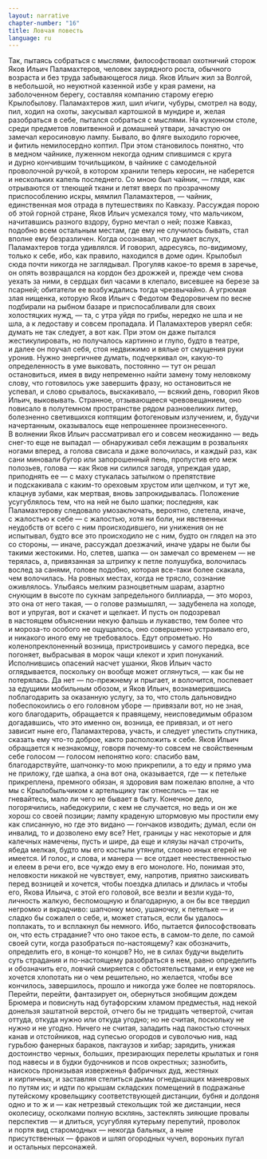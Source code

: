 ```yaml
---
layout: narrative
chapter-number: "16"
title: Ловчая повесть
language: ru
---
```


Так, пытаясь собраться с мыслями, философствовал охотничий 
сторож Яков Ильич Паламахтеров, человек заурядного роста, обычного возраста и без труда забывающегося лица. Яков Ильич жил за 
Волгой, в небольшой, но неуютной казенной избе у края рамени, на 
заболоченном берегу, составляя компанию старому егерю Крылобылову. Паламахтеров жил, шил и́чиги, чубуры, смотрел на воду, пил, 
ходил на охоты, закусывал картошкой в мундире и, желая разобраться в себе, пытался собраться с мыслями. На кухонном столе, среди 
предметов ловитвенной и домашней утвари, зачастую он замечал 
керосиновую лампу. Бывало, во фляге выходило горючее, и фитиль 
немилосердно коптил. При этом становилось понятно, что в медном чайнике, луженном некогда одним спившимся с круга и дурно 
кончившим точильщиком, в чайнике с самодельной проволочной 
ручкой, в котором хранили теперь керосин, не наберется и нескольких капель последнего. Со мною был чайник, — глядя, как отрываются от тлеющей ткани и летят вверх по прозрачному приспособлению искры, мямлил Паламахтеров, — чайник, единственная моя 
отрада в путешествиях по Кавказу. Рассуждая порою об этой горной 
стране, Яков Ильич усмехался тому, что мальчиком, начитавшись 
разного вздору, бурно мечтал о ней; позже Кавказ, подобно всем 
остальным местам, где ему не случилось бывать, стал вполне ему 
безразличен. Когда осознавал, что думает вслух, Паламахтеров тогда удивлялся. И говорил, адресуясь, по-видимому, только к себе, 
ибо, как правило, находился в доме один. Крылобыл сюда почти никогда не заглядывал. Прогуляв какое-то время в заречье, он опять 
возвращался на кордон без дрожжей и, прежде чем снова уехать за 
ними, в сердцах бил часами в клепало, висевшее на березе за псарней; обитатели ее возбуждались тогда чрезвычайно. А угрюмая злая 
нищенка, которую Яков Ильич с Федотом Федоровичем по весне 
подбирали на рыбном базаре и приспосабливали для своих холостяцких нужд, — та, с утра уйдя по грибы, нередко не шла и не шла, 
а к ледоставу и совсем пропадала. И Паламахтеров уверял себя: думать не так следует, а вот как. При этом он даже пытался жестикулировать, но получалось картинно и глупо, будто в театре, и далее 
он поучал себя, стоя недвижимо и вялые от смущения руки уронив. 
Нужно энергичнее думать, подчеркивал он, какую-то определенность 
в уме выковать, постоянно — тут он решал остановиться, имея в виду непременно найти замену тому неловкому слову, что готовилось 
уже завершить фразу, но остановиться не успевал, и слово срывалось, выскакивало, — всякий день, говорил Яков Ильич, выковывать. 
Странное, отзывающееся чревовещанием, оно повисало в полутемном пространстве рядом разновеликих литер, болезненно светившихся коптящим фотогеновым излучением, и, будучи начертанным, 
оказывалось еще непрошеннее произнесенного. В волнении Яков 
Ильич рассматривал его и совсем неожиданно — ведь снег-то еще 
не выпадал — обнаруживал себя лежащим в розвальнях ногами вперед, а голова свисала и даже волочилась, и каждый раз, как сани 
миновали бугор или запорошенный пень, пропустив его меж полозьев, голова — как Яков ни силился загодя, упреждая удар, приподнять ее — с маху стукалась затылком о препятствие и подскакивала 
с каким-то ореховым хрустом или щелчком, и тут же, клацнув зубами, как мертвая, вновь запрокидывалась. Положение усугублялось 
тем, что на ней не было шапки; последняя, как Паламахтерову следовало умозаключать, вероятно, слетела, иначе, с жалостью к себе — 
с жалостью, хотя ни боли, ни явственных неудобств от всего с ним 
происходившего, ни унижения он не испытывал, будто все это происходило не с ним, будто он глядел на это со стороны, — иначе, рассуждал доезжачий, иначе удары не были бы такими жестокими. Но, 
слетев, шапка — он замечал со временем — не терялась, а, привязанная за штрипку к петле полушубка, волочилась вослед за санями, 
голове подобно, которая все-таки более скакала, чем волочилась. 
На ровных местах, когда не трясло, сознание оживлялось. Улыбаясь 
мелким разноцветным шарам, азартно снующим в высоте по сукнам 
запредельного биллиарда, — это мороз, это она от него такая, — о голове размышлял, — задубенела на холоде, вот и упругая, вот и скачет и щелкает. И пусть он подозревал в настоящем объяснении некую фальшь и лукавство, тем более что и мороза-то особого не ощущалось, оно совершенно устраивало его, и никакого иного ему не 
требовалось. Едут опрометью. Но коленопреклоненный возница, 
пристроившись у самого передка, все погоняет, выбрасывая в морок чащи клекот и хрип понуканий. Исполнившись опасений насчет ушанки, Яков Ильич часто оглядывается, поскольку он вообще 
может оглянуться, — как бы не потерялась. Да нет — по-прежнему 
и прыгает, и волочится, поспевает за едущими мобильным обозом, 
и Яков Ильич, вознамерившись поблагодарить за оказанную услугу, за то, что столь дальновидно побеспокоились о его головном уборе — привязали вот, но не зная, кого благодарить, обращается к правящему, неисповедимым образом догадавшись, что это именно он, 
возница, ее привязал, и от него зависит ныне его, Паламахтерова, 
участь, и следует улестить спутника, сказать ему что-то доброе, както расположить к себе. Яков Ильич обращается к незнакомцу, говоря почему-то совсем не свойственным себе голосом — голосом непонятно кого: спасибо вам, благодарствуйте, шапчонку-то мою прикрепили, а то еду и прямо ума не приложу, где шапка, а она вот она, 
оказывается, где — к петельке прикреплена, премного обязан, я здоровия вам пожелаю вполне, а что мы с Крылобыльчиком к артельщику так отнеслись — так не гневайтесь, мало ли чего не бывает в быту. Конечное дело, погорячились, набедокурили, с кем не случается, 
но ведь и он же хорош со своей позиции; лампу краденую штормовую мы простили ему как списанную, но где это видано — гончаков 
изводить; думал, если он инвалид, то и дозволено ему все? Нет, границы у нас некоторые и для калечных намечены, пусть и шире, да 
еще и кляузы начал строчить, ябеда мелкая, будто мы его костыли 
утянули, словно иных егерей не имеется. И голос, и слова, и манера — все отдает неестественностью и елеем в речи его, все чуждо ему 
в его монологе. Но, понимая это, неловкости никакой не чувствует, 
ему, напротив, приятно заискивать перед возницей и хочется, чтобы 
поездка длилась и длилась и чтобы его, Якова Ильича, с этой его 
головой, все везли и везли куда-то, личность жалкую, беспомощную 
и благодарную, а он бы все твердил негромко и вкрадчиво: шапчонку мою, ушаночку, к петельке — и сладко бы сожалел о себе, и, может статься, если бы удалось поплакать, то и всплакнул бы немного. Ибо, пытается философствовать он, что есть страдание? что оно 
такое есть, в самом-то деле, по самой своей сути, когда разобраться 
по-настоящему? как обозначить, определить его, в конце-то концов? Но, не в силах будучи выделить суть страдания и по-настоящему разобраться в нем, равно определить и обозначить его, ловчий 
смиряется с обстоятельствами, и ему уже не хочется хлопотать ни 
о чем решительно, но желается, чтобы все кончилось, завершилось, 
прошло и никогда уже более не повторялось. Перейти, перейти, фантазирует он, обернуться знобящим дождем Брюмера и повиснуть 
над бутафорским хламом предместья, над некой донельзя заштатной верстой, отчего бы не тридцать четвертой, считая оттуда, откуда нужно или откуда угодно; но не считая, поскольку не нужно 
и не угодно. Ничего не считая, заладить над пакостью сточных канав 
и отстойников, над супесью огородов и суволочью нив, над гурьбою 
фанерных бараков, пакгаузов и хибар; зарядить, унижая достоинство черных, больших, презирающих перелеты крылатых и гоня под 
навесы и в будки будочников и псов окрестных; зазнобить, наискось 
пронизывая изверженья фабричных дуд, жестяных и кирпичных, 
и заставляя стелиться дымы огнедышащих маневровых по путям 
их; и идти по крышам складских помещений в подражанье путейскому кровельщику соответствующей дистанции, бубня и долдоня 
одно и то ж и — как нетрезвый стекольщик той же дистанции, неся 
околесицу, осколками полную всклянь, застеклять зияющие провалы перспектив — и длиться, усугубляя кутерьму перепутий, проволок и портя вид старомодных — некогда бальных, а ныне присутственных — фраков и шляп огородных чучел, вороньих пугал и остальных персонажей.
